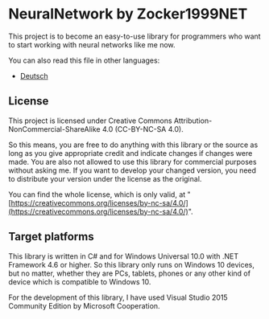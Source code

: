 # **NeuralNetwork** by Zocker1999NET

This project is to become an easy-to-use library for programmers who want to start working with neural networks like me now.

You can also read this file in other languages:

* [Deutsch](README.de-DE.md)

## License

This project is licensed under Creative Commons Attribution-NonCommercial-ShareAlike 4.0 (CC-BY-NC-SA 4.0).

So this means, you are free to do anything with this library or the source as long as you give appropriate credit and indicate changes if changes were made.
You are also not allowed to use this library for commercial purposes without asking me.
If you want to develop your changed version, you need to distribute your version under the license as the original.

You can find the whole license, which is only valid, at "[https://creativecommons.org/licenses/by-nc-sa/4.0/](https://creativecommons.org/licenses/by-nc-sa/4.0/)".

## Target platforms

This library is written in C# and for Windows Universal 10.0 with .NET Framework 4.6 or higher.
So this library only runs on Windows 10 devices, but no matter, whether they are PCs, tablets, phones or any other kind of device which is compatible to Windows 10.

For the development of this library, I have used Visual Studio 2015 Community Edition by Microsoft Cooperation.
